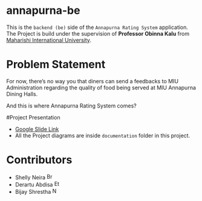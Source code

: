 # annapurna-be

This is the `backend (be)` side of the `Annapurna Rating System` application. The Project is build under the supervision of **Professor Obinna Kalu** from [Maharishi International University](https://miu.edu).

# Problem Statement
For now, there’s no way you that diners can send a feedbacks to MIU Administration regarding the quality of food being served at  MIU Annapurna Dining Halls.

And this is where Annapurna Rating System comes?

#Project Presentation

- [Google Slide Link](https://docs.google.com/presentation/d/e/2PACX-1vT-prp5o0SrX6VJyo3ilNlMvzmXBVDnNrmPTGy2RZUDAu12qeBrdISESRtOdfW5F9DdxE5MLAy3PWzh/pub?start=true&loop=true&delayms=3000)
- All the Project diagrams are inside `documentation` folder in this project.


# Contributors
-  Shelly Neira <img alt="Brazil Flag" src="https://upload.wikimedia.org/wikipedia/commons/thumb/4/4a/Brazilian_flag_icon_round.svg/1200px-Brazilian_flag_icon_round.svg.png" width="16" height="16">
-  Derartu Abdisa <img alt="Etheopia Flag" src="https://upload.wikimedia.org/wikipedia/commons/d/de/Flag_of_Ethiopia.jpg" width="16" height="16">
-  Bijay Shrestha <img alt="Nepal Flag" src="https://cdn-icons-png.flaticon.com/512/197/197387.png" width="16" height="16">

